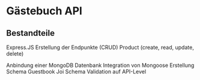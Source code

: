 # Gästebuch API

## Bestandteile

Express.JS
Erstellung der Endpunkte (CRUD)
Product (create, read, update, delete)

Anbindung einer MongoDB Datenbank
Integration von Mongoose
Erstellung Schema Guestbook
Joi Schema Validation auf API-Level
